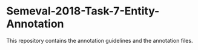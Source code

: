 # Semeval-2018-Task-7-Entity-Annotation

This repository contains the annotation guidelines and the annotation files.
